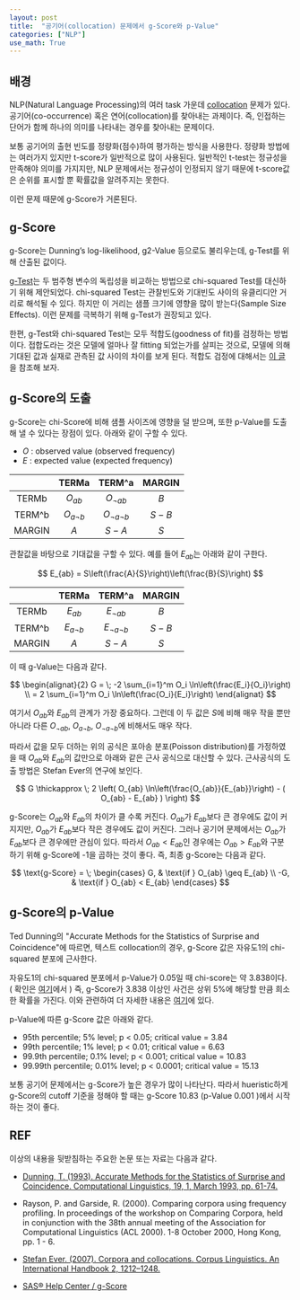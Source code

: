 ```yaml
---
layout: post
title:  "공기어(collocation) 문제에서 g-Score와 p-Value"
categories: ["NLP"]
use_math: True
---
```


## 배경

NLP(Natural Language Processing)의 여러 task 가운데 [collocation](https://en.wikipedia.org/wiki/Collocation) 문제가 있다. 공기어(co-occurrence) 혹은 연어(collocation)를 찾아내는 과제이다. 즉, 인접하는 단어가 함께 하나의 의미를 나타내는 경우를 찾아내는 문제이다.

보통 공기어의 출현 빈도를 정량화(점수)하여 평가하는 방식을 사용한다. 정량화 방법에는 여러가지 있지만 t-score가 일반적으로 많이 사용된다. 일반적인 t-test는 정규성을 만족해야 의미를 가지지만, NLP 문제에서는 정규성이 인정되지 않기 때문에 t-score값은 순위를 표시할 뿐 확률값을 알려주지는 못한다.

이런 문제 때문에 g-Score가 거론된다.

## g-Score

g-Score는 Dunning’s log-likelihood, g2-Value 등으로도 불리우는데, g-Test를 위해 산출된 값이다.

[g-Test](https://en.wikipedia.org/wiki/G-test)는 두 범주형 변수의 독립성을 비교하는 방법으로 chi-squared Test를 대신하기 위해 제안되었다. chi-squared Test는 관찰빈도와 기대빈도 사이의 유클리디안 거리로 해석될 수 있다. 하지만 이 거리는 샘플 크기에 영향을 많이 받는다(Sample Size Effects). 이런 문제를 극복하기 위해 g-Test가 권장되고 있다.

한편, g-Test와 chi-squared Test는 모두 적합도(goodness of fit)를 검정하는 방법이다. 접합도라는 것은 모델에 얼마나 잘 fitting 되었는가를 살피는 것으로, 모델에 의해 기대된 값과 실재로 관측된 값 사이의 차이를 보게 된다. 적합도 검정에 대해서는 [이 글](http://blog.naver.com/leerider/220168446210)을 참조해 보자.

## g-Score의 도출

g-Score는 chi-Score에 비해 샘플 사이즈에 영향을 덜 받으며, 또한 p-Value를 도출해 낼 수 있다는 장점이 있다. 아래와 같이 구할 수 있다.

* $O$ : observed value (observed frequency)
* $E$ : expected value (expected frequency)

|        | TERMa | TERM^a | MARGIN  |
|:------:|:-----:|:------:|:--------:|
|  TERMb | $O_{ab}$ | $O_{\lnot a b}$  | $B$ |
| TERM^b | $O_{a \lnot b}$ | $O_{\lnot a \lnot b }$ | $S-B$ |
| MARGIN |   $A$   |  $S-A$   |  $S$  |

관찰값을 바탕으로 기대값을 구할 수 있다. 예를 들어 $E_{ab}$는 아래와 같이 구한다.

$$
E_{ab} = S\left(\frac{A}{S}\right)\left(\frac{B}{S}\right)
$$

|        | TERMa | TERM^a | MARGIN  |
|:------:|:-----:|:------:|:--------:|
|  TERMb | $E_{ab}$ | $E_{\lnot a b}$  | $B$ |
| TERM^b |  $E_{a \lnot b}$  |   $E_{\lnot a \lnot b}$  | $S-B$ |
| MARGIN |   $A$   |  $S-A$   |  $S$  |

이 때 g-Value는 다음과 같다.

$$
\begin{alignat}{2}
G  =  \; -2 \sum_{i=1}^m O_i \ln\left(\frac{E_i}{O_i}\right) \\
   =      2 \sum_{i=1}^m O_i \ln\left(\frac{O_i}{E_i}\right)
\end{alignat}
$$

여기서 $O_{ab}$와 $E_{ab}$의 관계가 가장 중요하다. 그런데 이 두 값은 $S$에 비해 매우 작을 뿐만 아니라 다른 $O_{\lnot a b}$, $O_{a \lnot b}$, $O_{\lnot a \lnot b }$에 비해서도 매우 작다.

따라서 값을 모두 더하는 위의 공식은 포아송 분포(Poisson distribution)를 가정하였을 때 $O_{ab}$와 $E_{ab}$의 값만으로 아래와 같은 근사 공식으로 대신할 수 있다. 근사공식의 도출 방법은 Stefan Ever의 연구에 보인다.

$$
G  \thickapprox  \; 2 \left( O_{ab} \ln\left(\frac{O_{ab}}{E_{ab}}\right) - ( O_{ab} - E_{ab} ) \right)
$$

g-Score는 $O_{ab}$와 $E_{ab}$의 차이가 클 수록 커진다. $O_{ab}$가 $E_{ab}$보다 큰 경우에도 값이 커지지만, $O_{ab}$가 $E_{ab}$보다 작은 경우에도 값이 커진다. 그러나 공기어 문제에서는 $O_{ab}$가 $E_{ab}$보다 큰 경우에만 관심이 있다. 따라서 $O_{ab} < E_{ab}$인 경우에는 $O_{ab} > E_{ab}$와 구분하기 위해 g-Score에 -1을 곱하는 것이 좋다. 즉, 최종 g-Score는 다음과 같다.

$$
\text{g-Score}  =  \; \begin{cases}
   G, & \text{if } O_{ab} \geq E_{ab} \\
   -G, & \text{if } O_{ab} < E_{ab}
  \end{cases}
$$


## g-Score의 p-Value

Ted Dunning의 "Accurate Methods for the Statistics of Surprise and Coincidence"에 따르면, 텍스트 collocation의 경우, g-Score 값은 자유도1의 chi-squared 분포에 근사한다.

자유도1의 chi-squared 분포에서 p-Value가 0.05일 때 chi-score는 약 3.838이다. ( 확인은 [여기](http://www.statdistributions.com/chisquare?p=0.05&df=1)에서 ) 즉, g-Score가 3.838 이상인 사건은 상위 5%에 해당할 만큼 희소한 확률을 가진다. 이와 관련하여 더 자세한 내용은 [여기](http://ucrel.lancs.ac.uk/llwizard.html)에 있다. 

p-Value에 따른 g-Score 값은 아래와 같다.

* 95th percentile; 5% level; p < 0.05; critical value = 3.84
* 99th percentile; 1% level; p < 0.01; critical value = 6.63
* 99.9th percentile; 0.1% level; p < 0.001; critical value = 10.83
* 99.99th percentile; 0.01% level; p < 0.0001; critical value = 15.13

보통 공기어 문제에서는 g-Score가 높은 경우가 많이 나타난다. 따라서 hueristic하게 g-Score의 cutoff 기준을 정해야 할 때는 g-Score 10.83 (p-Value 0.001 )에서 시작하는 것이 좋다. 

## REF

이상의 내용을 뒷받침하는 주요한 논문 또는 자료는 다음과 같다.

* [Dunning, T. (1993). Accurate Methods for the Statistics of Surprise and Coincidence. Computational Linguistics, 19, 1, March 1993, pp. 61-74.](https://www.aclweb.org/anthology/J93-1003/)

* Rayson, P. and Garside, R. (2000). Comparing corpora using frequency profiling. In proceedings of the workshop on Comparing Corpora, held in conjunction with the 38th annual meeting of the Association for Computational Linguistics (ACL 2000). 1-8 October 2000, Hong Kong, pp. 1 - 6.

* [Stefan Ever. (2007). Corpora and collocations. Corpus Linguistics. An International Handbook 2, 1212–1248.](http://www.stefan-evert.de/PUB/Evert2007HSK_extended_manuscript.pdf)

* [SAS® Help Center / g-Score](https://documentation.sas.com/doc/en/tmhpprcref/15.2/tmhpprcref_hpboolrule_details06.htm)